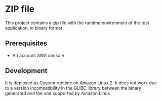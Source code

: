 # ZIP file

This project contains a zip file with the runtime environment of the test application, in binary format

## Prerequisites
- An account AWS console

## Development

It is deployed as Custom runtime on Amazon Linux 2. It does not work due to a version incompatibility in the GLIBC library between the binary generated and the one supported by Amazon Linux

